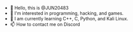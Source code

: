 - 👋 Hello, this is @JUN20483
- 🙌 I'm interested in programming, hacking, and games.
- 🌱 I am currently learning C++, C, Python, and Kali Linux.
- 📫 How to contact me on Discord
<!---
JUN20483/JUN20483 is a special ✨ repository because `README.md` (this file) appears in its GitHub profile.
Click the preview link to see the changes.
--->
